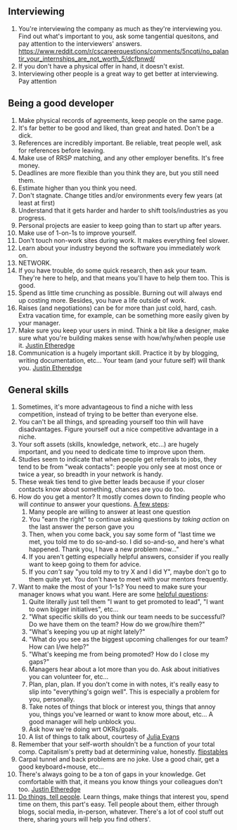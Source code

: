 ## Interviewing
1. You're interviewing the company as much as they're interviewing you. Find out what's important to you, ask some tangential quesitons, and pay attention to the interviewers' answers. https://www.reddit.com/r/cscareerquestions/comments/5ncqti/no_palantir_your_internships_are_not_worth_5/dcfbnwd/
1. If you don't have a physical offer in hand, it doesn't exist.
1. Interviewing other people is a great way to get better at interviewing. Pay attention


## Being a good developer
1. Make physical records of agreements, keep people on the same page.
1. It's far better to be good and liked, than great and hated. Don't be a dick.
1. References are incredibly important. Be reliable, treat people well, ask for references before leaving.
1. Make use of RRSP matching, and any other employer benefits. It's free money.
1. Deadlines are more flexible than you think they are, but you still need them.
1. Estimate higher than you think you need.
1. Don't stagnate. Change titles and/or environments every few years (at least at first)
1. Understand that it gets harder and harder to shift tools/industries as you progress.
1. Personal projects are easier to keep going than to start up after years.
1. Make use of 1-on-1s to improve yourself.
1. Don't touch non-work sites during work. It makes everything feel slower.
1. Learn about your industry beyond the software you immediately work on.
1. NETWORK.
1. If you have trouble, do some quick research, then ask your team. They're here to help, and that means you'll have to help them too. This is good.
1. Spend as little time crunching as possible. Burning out will always end up costing more. Besides, you have a life outside of work.
1. Raises (and negotiations) can be for more than just cold, hard, cash. Extra vacation time, for example, can be something more easily given by your manager.
1. Make sure you keep your users in mind. Think a bit like a designer, make sure what you're building makes sense with how/why/when people use it. [Justin Etheredge](https://www.simplethread.com/20-things-ive-learned-in-my-20-years-as-a-software-engineer/)
1. Communication is a hugely important skill. Practice it by by blogging, writing documentation, etc... Your team (and your future self) will thank you. [Justin Etheredge](https://www.simplethread.com/20-things-ive-learned-in-my-20-years-as-a-software-engineer/)


## General skills
1. Sometimes, it's more advantageous to find a niche with less competition, instead of trying to be better than everyone else.
1. You can't be all things, and spreading yourself too thin will have disadvantages. Figure yourself out a nice competitive advantage in a niche.
1. Your soft assets (skills, knowledge, network, etc...) are hugely important, and you need to dedicate time to improve upon them.
1. Studies seem to indicate that when people get referrals to jobs, they tend to be from "weak contacts": people you only see at most once or twice a year, so breadth in your network is handy.
1. These weak ties tend to give better leads because if your closer contacts know about something, chances are you do too.
1. How do you get a mentor? It mostly comes down to finding people who will *continue* to answer your questions. [A few steps](https://commoncog.com/blog/be-good-to-your-mentors/):
    1. Many people are willing to answer at least one question
    1. You "earn the right" to continue asking questions by *taking action* on the last answer the person gave you
    1. Then, when you come back, you say some form of "last time we met, you told me to do so-and-so. I did so-and-so, and here's what happened. Thank you, I have a new problem now..."
    1. If you aren't getting especially helpful answers, consider if you really want to keep going to them for advice.
    1. If you *can't* say "you told my to try X and I did Y", maybe don't go to them quite yet. You don't have to meet with your mentors frequently.
1. Want to make the most of your 1-1s? You need to make sure your manager knows what you want. Here are some [helpful questions](https://www.reddit.com/r/ExperiencedDevs/comments/o7fjdn/advice_for_weekly_11s_with_direct_manager/):
    1. Quite literally just tell them "I want to get promoted to lead", "I want to own bigger initiatives", etc...
    1. "What specific skills do you think our team needs to be successful? Do we have them on the team? How do we grow/hire them?"
    1. "What's keeping you up at night lately?"
    1. "What do you see as the biggest upcoming challenges for our team? How can I/we help?"
    1. "What's keeping me from being promoted? How do I close my gaps?"
    1. Managers hear about a lot more than you do. Ask about initiatives you can volunteer for, etc...
    1. Plan, plan, plan. If you don't come in with notes, it's really easy to slip into "everything's goign well". This is especially a problem for you, personally.
    1. Take notes of things that block or interest you, things that annoy you, things you've learned or want to know more about, etc... A good manager will help unblock you.
    1. Ask how we're doing wrt OKRs/goals.
    1. A list of things to talk about, courtesy of [Julia Evans](https://twitter.com/b0rk/status/1037186572234498048)
1. Remember that your self-worth shouldn't be a function of your total comp. Capitalism's pretty bad at determining value, honestly. [flipstables](https://www.reddit.com/r/ExperiencedDevs/comments/nmodyl/drunk_post_things_ive_learned_as_a_sr_engineer/)
1. Carpal tunnel and back problems are no joke. Use a good chair, get a good keyboard+mouse, etc...
1. There's always going to be a ton of gaps in your knowledge. Get comfortable with that, it means you know things your colleagues don't too. [Justin Etheredge](https://www.simplethread.com/20-things-ive-learned-in-my-20-years-as-a-software-engineer/)
1. [Do things, tell people](http://carl.flax.ie/dothingstellpeople.html). Learn things, make things that interest you, spend time on them, this part's easy. Tell people about them, either through blogs, social media, in-person, whatever. There's a lot of cool stuff out there, sharing yours will help you find others'.
